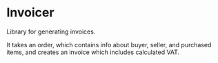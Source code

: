# Invoicer
Library for generating invoices.

It takes an order, which contains info about buyer, seller, and purchased items, and creates an invoice which includes calculated VAT.
